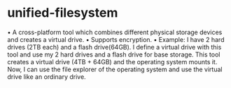 # unified-filesystem

• A cross-platform tool which combines different physical storage devices and creates a virtual drive.
• Supports encryption.
• Example: I have 2 hard drives (2TB each) and a flash drive(64GB). I define a virtual drive with this tool
and use my 2 hard drives and a flash drive for base storage. This tool creates a virtual drive (4TB +
64GB) and the operating system mounts it. Now, I can use the file explorer of the operating system and
use the virtual drive like an ordinary drive.
